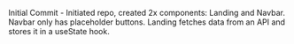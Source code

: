 Initial Commit - Initiated repo, created 2x components: Landing and Navbar. 
                    Navbar only has placeholder buttons.
                    Landing fetches data from an API and stores it in a useState hook.